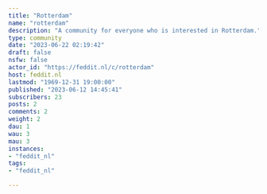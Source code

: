```yaml
---
title: "Rotterdam" 
name: "rotterdam"
description: "A community for everyone who is interested in Rotterdam."
type: community
date: "2023-06-22 02:19:42"
draft: false
nsfw: false
actor_id: "https://feddit.nl/c/rotterdam"
host: feddit.nl
lastmod: "1969-12-31 19:00:00"
published: "2023-06-12 14:45:41"
subscribers: 23
posts: 2
comments: 2
weight: 2
dau: 1
wau: 3
mau: 3
instances:
- "feddit_nl"
tags: 
- "feddit_nl"

---
```

